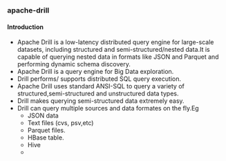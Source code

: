 ### apache-drill

#### Introduction
* Apache Drill is a low-latency distributed query engine for large-scale datasets, including structured and semi-structured/nested data.It is capable of querying nested data in formats like JSON and Parquet and performing dynamic schema discovery.
* Apache Drill is a query engine for Big Data exploration. 
* Drill performs/ supports distributed SQL query execution.
* Apache  Drill  uses  standard  ANSI-SQL to query a variety of structured,semi-structured and unstructured data types.
* Drill makes querying semi-structured data extremely easy. 
* Drill can query multiple sources and data formates on the fly.Eg
  * JSON data 
  * Text files (cvs, psv,etc)
  * Parquet files.
  * HBase table.
  * Hive
  *
